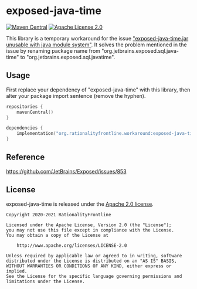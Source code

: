 # exposed-java-time
[![Maven Central](https://img.shields.io/maven-central/v/org.rationalityfrontline.workaround/exposed-java-time.svg?label=Maven%20Central)](https://search.maven.org/search?q=g:%22org.rationalityfrontline.workaround%22%20AND%20a:%22exposed-java-time%22)  [![Apache License 2.0](https://img.shields.io/github/license/rationalityfrontline/exposed-java-time)](https://github.com/RationalityFrontline/exposed-java-time/blob/master/LICENSE)

This library is a temporary workaround for the issue ["exposed-java-time.jar unusable with java module system"](https://github.com/JetBrains/Exposed/issues/853). 
It solves the problem mentioned in the issue by renaming package name from "org.jetbrains.exposed.sql.java-time" to "org.jetbrains.exposed.sql.javatime".

## Usage

First replace your dependency of "exposed-java-time" with this library, then alter your package import sentence (remove the hyphen).

```kotlin
repositories {
    mavenCentral()
}

dependencies {
    implementation("org.rationalityfrontline.workaround:exposed-java-time:0.34.1")
}
```

## Reference

https://github.com/JetBrains/Exposed/issues/853

## License

exposed-java-time is released under the [Apache 2.0 license](https://github.com/RationalityFrontline/exposed-java-time/blob/master/LICENSE).

```
Copyright 2020-2021 RationalityFrontline

Licensed under the Apache License, Version 2.0 (the "License");
you may not use this file except in compliance with the License.
You may obtain a copy of the License at

    http://www.apache.org/licenses/LICENSE-2.0

Unless required by applicable law or agreed to in writing, software
distributed under the License is distributed on an "AS IS" BASIS,
WITHOUT WARRANTIES OR CONDITIONS OF ANY KIND, either express or implied.
See the License for the specific language governing permissions and
limitations under the License.
```